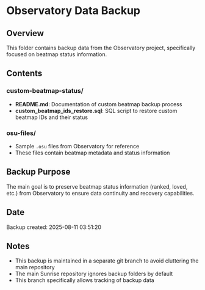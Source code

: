 # Observatory Data Backup

## Overview
This folder contains backup data from the Observatory project, specifically focused on beatmap status information.

## Contents

### custom-beatmap-status/
- **README.md**: Documentation of custom beatmap backup process
- **custom_beatmap_ids_restore.sql**: SQL script to restore custom beatmap IDs and their status

### osu-files/
- Sample `.osu` files from Observatory for reference
- These files contain beatmap metadata and status information

## Backup Purpose
The main goal is to preserve beatmap status information (ranked, loved, etc.) from Observatory to ensure data continuity and recovery capabilities.

## Date
Backup created: 2025-08-11 03:51:20

## Notes
- This backup is maintained in a separate git branch to avoid cluttering the main repository
- The main Sunrise repository ignores backup folders by default
- This branch specifically allows tracking of backup data

